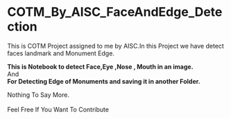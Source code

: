 <h1>COTM_By_AISC_FaceAndEdge_Detection</h1>
This is COTM Project assigned to me by AISC.In this Project we have detect faces landmark and Monument Edge.

<b>This is Notebook to detect Face,Eye ,Nose , Mouth in an image.</b>
<br>
And <br>
<b>For Detecting Edge of Monuments and saving it in another Folder.</b>

Nothing To Say More.<br><br>
Feel Free If You Want To Contribute
